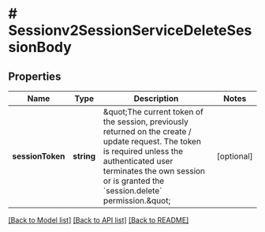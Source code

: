 # # Sessionv2SessionServiceDeleteSessionBody

## Properties

Name | Type | Description | Notes
------------ | ------------- | ------------- | -------------
**sessionToken** | **string** | \&quot;The current token of the session, previously returned on the create / update request. The token is required unless the authenticated user terminates the own session or is granted the &#x60;session.delete&#x60; permission.\&quot; | [optional]

[[Back to Model list]](../../README.md#models) [[Back to API list]](../../README.md#endpoints) [[Back to README]](../../README.md)
